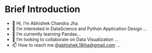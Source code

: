 # Brief Introduction 
 - 👋 Hi, I’m Abhishek Chandra Jha
- 👀 I’m interested in DataScience and Python Application Design ...
- 🌱 I’m currently learning Pandas...
- 💞️ I’m looking to collaborate on Data Visualization ...
- 📫 How to reach me  @abhishek.18jha@gmail.com ...

<!---
Abhishek18jha/Abhishek18jha is a ✨ special ✨ repository because its `README.md` (this file) appears on your GitHub profile.
You can click the Preview link to take a look at your changes.
--->

